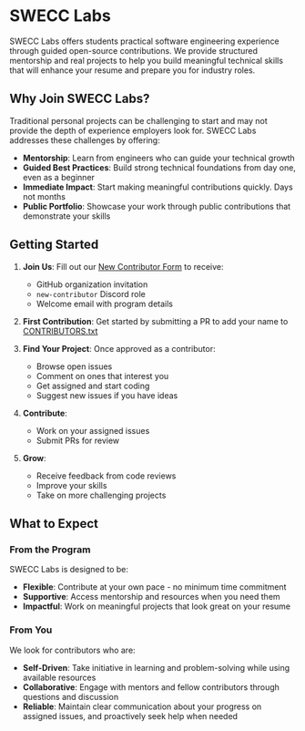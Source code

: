 # SWECC Labs

SWECC Labs offers students practical software engineering experience through guided open-source contributions. We provide structured mentorship and real projects to help you build meaningful technical skills that will enhance your resume and prepare you for industry roles.

## Why Join SWECC Labs?

Traditional personal projects can be challenging to start and may not provide the depth of experience employers look for. SWECC Labs addresses these challenges by offering:

- **Mentorship**: Learn from engineers who can guide your technical growth
- **Guided Best Practices**: Build strong technical foundations from day one, even as a beginner
- **Immediate Impact**: Start making meaningful contributions quickly. Days not months
- **Public Portfolio**: Showcase your work through public contributions that demonstrate your skills

## Getting Started

1. **Join Us**: Fill out our [New Contributor Form](https://forms.gle/T52aUc2faP71jNCWA) to receive:
   - GitHub organization invitation
   - `new-contributor` Discord role
   - Welcome email with program details

2. **First Contribution**: Get started by submitting a PR to add your name to [CONTRIBUTORS.txt](CONTRIBUTORS.txt)

3. **Find Your Project**: Once approved as a contributor:
   - Browse open issues
   - Comment on ones that interest you
   - Get assigned and start coding
   - Suggest new issues if you have ideas

4. **Contribute**:
   - Work on your assigned issues
   - Submit PRs for review

5. **Grow**:
   - Receive feedback from code reviews
   - Improve your skills
   - Take on more challenging projects

## What to Expect

### From the Program

SWECC Labs is designed to be:
- **Flexible**: Contribute at your own pace - no minimum time commitment
- **Supportive**: Access mentorship and resources when you need them
- **Impactful**: Work on meaningful projects that look great on your resume

### From You

We look for contributors who are:
- **Self-Driven**: Take initiative in learning and problem-solving while using available resources
- **Collaborative**: Engage with mentors and fellow contributors through questions and discussion
- **Reliable**: Maintain clear communication about your progress on assigned issues, and proactively seek help when needed
